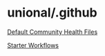 # unional/.github

[Default Community Health Files](https://docs.github.com/en/github/building-a-strong-community/creating-a-default-community-health-file)

[Starter Workflows](https://docs.github.com/en/actions/learn-github-actions/creating-starter-workflows-for-your-organization)
